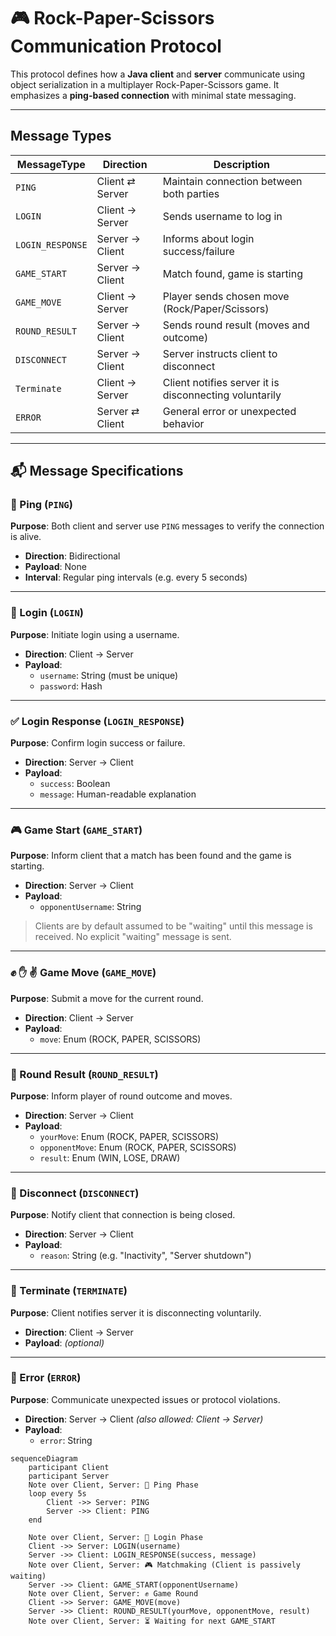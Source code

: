 # 🎮 Rock-Paper-Scissors Communication Protocol

This protocol defines how a **Java client** and **server** communicate using object serialization in a multiplayer
Rock-Paper-Scissors game. It emphasizes a **ping-based connection** with minimal state messaging.

---

##  Message Types

| MessageType      | Direction       | Description                                            |
|------------------|-----------------|--------------------------------------------------------|
| `PING`           | Client ⇄ Server | Maintain connection between both parties               |
| `LOGIN`          | Client → Server | Sends username to log in                               |
| `LOGIN_RESPONSE` | Server → Client | Informs about login success/failure                    |
| `GAME_START`     | Server → Client | Match found, game is starting                          |
| `GAME_MOVE`      | Client → Server | Player sends chosen move (Rock/Paper/Scissors)         |
| `ROUND_RESULT`   | Server → Client | Sends round result (moves and outcome)                 |
| `DISCONNECT`     | Server → Client | Server instructs client to disconnect                  |
| `Terminate`      | Client → Server | Client notifies server it is disconnecting voluntarily |
| `ERROR`          | Server ⇄ Client | General error or unexpected behavior                   |

---

## 📬 Message Specifications

### 🔄 Ping (`PING`)

**Purpose**: Both client and server use `PING` messages to verify the connection is alive.

- **Direction**: Bidirectional
- **Payload**: None
- **Interval**: Regular ping intervals (e.g. every 5 seconds)

---

### 🔐 Login (`LOGIN`)

**Purpose**: Initiate login using a username.

- **Direction**: Client → Server
- **Payload**:
    - `username`: String (must be unique)
    - `password`: Hash

---

### ✅ Login Response (`LOGIN_RESPONSE`)

**Purpose**: Confirm login success or failure.

- **Direction**: Server → Client
- **Payload**:
    - `success`: Boolean
    - `message`: Human-readable explanation

---

### 🎮 Game Start (`GAME_START`)

**Purpose**: Inform client that a match has been found and the game is starting.

- **Direction**: Server → Client
- **Payload**:
    - `opponentUsername`: String

> Clients are by default assumed to be "waiting" until this message is received. No explicit "waiting" message is sent.

---

### ✊ ✋ ✌ Game Move (`GAME_MOVE`)

**Purpose**: Submit a move for the current round.

- **Direction**: Client → Server
- **Payload**:
    - `move`: Enum (ROCK, PAPER, SCISSORS)

---

### 🏁 Round Result (`ROUND_RESULT`)

**Purpose**: Inform player of round outcome and moves.

- **Direction**: Server → Client
- **Payload**:
    - `yourMove`: Enum (ROCK, PAPER, SCISSORS)
    - `opponentMove`: Enum (ROCK, PAPER, SCISSORS)
    - `result`: Enum (WIN, LOSE, DRAW)

---

### 🔌 Disconnect (`DISCONNECT`)

**Purpose**: Notify client that connection is being closed.

- **Direction**: Server → Client
- **Payload**:
    - `reason`: String (e.g. "Inactivity", "Server shutdown")

---

### 🔌 Terminate (`TERMINATE`)

**Purpose**: Client notifies server it is disconnecting voluntarily.

- **Direction**: Client → Server
- **Payload**: *(optional)*

---

### 🚨 Error (`ERROR`)

**Purpose**: Communicate unexpected issues or protocol violations.

- **Direction**: Server → Client
  *(also allowed: Client → Server)*
- **Payload**:
    - `error`: String

```mermaid
sequenceDiagram
    participant Client
    participant Server
    Note over Client, Server: 🔄 Ping Phase
    loop every 5s
        Client ->> Server: PING
        Server ->> Client: PING
    end

    Note over Client, Server: 🔐 Login Phase
    Client ->> Server: LOGIN(username)
    Server ->> Client: LOGIN_RESPONSE(success, message)
    Note over Client, Server: 🎮 Matchmaking (Client is passively waiting)
    Server ->> Client: GAME_START(opponentUsername)
    Note over Client, Server: ✊ Game Round
    Client ->> Server: GAME_MOVE(move)
    Server ->> Client: ROUND_RESULT(yourMove, opponentMove, result)
    Note over Client, Server: ⏳ Waiting for next GAME_START
```